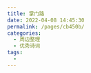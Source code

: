 ```yaml
---
title: 掌门路
date: 2022-04-08 14:45:30
permalink: /pages/cb450b/
categories:
  - 周边整理
  - 优秀诗词
tags:
  - 
---
```

